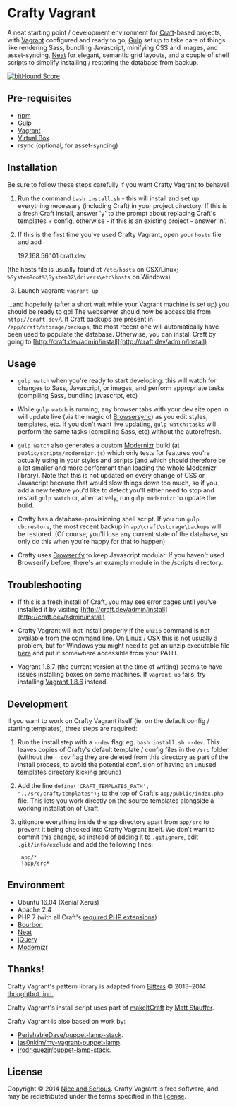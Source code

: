 # Crafty Vagrant

A neat starting point / development environment for [Craft](http://buildwithcraft.com/)-based projects, with [Vagrant](https://www.vagrantup.com/) configured and ready to go, [Gulp](http://gulpjs.com/) set up to take care of things like rendering Sass, bundling Javascript, minifying CSS and images, and asset-syncing, [Neat](http://neat.bourbon.io/) for elegant, semantic grid layouts, and a couple of shell scripts to simplify installing / restoring the database from backup.

[![bitHound Score](https://www.bithound.io/github/niceandserious/crafty-vagrant/badges/score.svg)](https://www.bithound.io/github/niceandserious/crafty-vagrant)

## Pre-requisites
* [npm](https://www.npmjs.com/)
* [Gulp](http://gulpjs.com/)
* [Vagrant](http://www.vagrantup.com/)
* [Virtual Box](https://www.virtualbox.org/)
* rsync (optional, for asset-syncing)

## Installation

Be sure to follow these steps carefully if you want Crafty Vagrant to behave!

1. Run the command `bash install.sh` - this will install and set up everything necessary (including Craft) in your project directory. If this is a fresh Craft install, answer 'y' to the prompt about replacing Craft's templates + config, otherwise - if this is an existing project - answer 'n'.

2. If this is the first time you've used Crafty Vagrant, open your `hosts` file and add

      192.168.56.101    craft.dev

  (the hosts file is usually found at `/etc/hosts` on OSX/Linux; `%SystemRoot%\System32\drivers\etc\hosts` on Windows)

3. Launch vagrant: `vagrant up`

...and hopefully (after a short wait while your Vagrant machine is set up) you should be ready to go! The webserver should now be accessible from `http://craft.dev/`. If Craft backups are present in `/app/craft/storage/backups`, the most recent one will automatically have been used to populate the database. Otherwise, you can install Craft by going to [http://craft.dev/admin/install](http://craft.dev/admin/install)

## Usage

* `gulp watch` when you're ready to start developing: this will watch for changes to Sass, Javascript, or images, and perform appropriate tasks (compiling Sass, bundling javascript, etc)

* While `gulp watch` is running, any browser tabs with your dev site open in will update live (via the magic of [Browsersync](https://www.browsersync.io/)) as you edit styles, templates, etc. If you don't want live updating, `gulp watch:tasks` will perform the same tasks (compiling Sass, etc) without the autorefresh.

* `gulp watch` also generates a custom [Modernizr](https://modernizr.com/) build (at `public/scripts/modernizr.js`) which only tests for features you're actually using in your styles and scripts (and which should therefore be a lot smaller and more performant than loading the whole Modernizr library). Note that this is not updated on every change of CSS or Javascript because that would slow things down too much, so if you add a new feature you'd like to detect you'll either need to stop and restart `gulp watch` or, alternatively, run `gulp modernizr` to update the build.

* Crafty has a database-provisioning shell script. If you run `gulp db:restore`, the most recent backup in `app\craft\storage\backups` will be restored. (Of course, you'll lose any current state of the database, so only do this when you're happy for that to happen)

* Crafty uses [Browserify](http://browserify.org/) to keep Javascript modular. If you haven't used Browserify before, there's an example module in the /scripts directory.

## Troubleshooting

* If this is a fresh install of Craft, you may see error pages until you've installed it by visiting  [http://craft.dev/admin/install](http://craft.dev/admin/install)

* Crafty Vagrant will not install properly if the `unzip` command is not available from the command line. On Linux / OSX this is not usually a problem, but for Windows you might need to get an unzip executable file [here](http://stahlworks.com/dev/index.php?tool=zipunzip) and put it somewhere accessible from your PATH.

* Vagrant 1.8.7 (the current version at the time of writing) seems to have issues installing boxes on some machines. If `vagrant up` fails, try installing [Vagrant 1.8.6](https://releases.hashicorp.com/vagrant/1.8.6/) instead.

## Development

If you want to work on Crafty Vagrant itself (ie. on the default config / starting templates), three steps are required:

1. Run the install step with a `--dev` flag: eg. `bash install.sh --dev`. This leaves copies of Crafty's default template / config files in the `/src` folder (without the `--dev` flag they are deleted from this directory as part of the install process, to avoid the potential confusion of having an unused templates directory kicking around)

2. Add the line `define('CRAFT_TEMPLATES_PATH', "../src/craft/templates");` to the top of Craft's `app/public/index.php` file. This lets you work directly on the source templates alongside a working installation of Craft.

3. gitignore everything inside the `app` directory apart from `app/src` to prevent it being checked into Crafty Vagrant itself. We don't want to commit this change, so instead of adding it to `.gitignore`,  edit `.git/info/exclude` and add the following lines:

        app/*
        !app/src*


## Environment

* Ubuntu 16.04 (Xenial Xerus)
* Apache 2.4
* PHP 7 (with all Craft's [required PHP extensions](http://buildwithcraft.com/docs/requirements#required-php-extensions))
* [Bourbon](http://bourbon.io/)
* [Neat](http://neat.bourbon.io/)
* [jQuery](http://jquery.com/)
* [Modernizr](http://modernizr.com/)

## Thanks!

Crafty Vagrant's pattern library is adapted from [Bitters](http://bitters.bourbon.io/) © 2013–2014 [thoughtbot, inc.](http://thoughtbot.com/)

Crafty Vagrant's install script uses part of [makeItCraft](https://github.com/mattstauffer/makeItCraft) by [Matt Stauffer](https://mattstauffer.co/).

Crafty Vagrant is also based on work by:
* [PerishableDave/puppet-lamp-stack](https://github.com/PerishableDave/puppet-lamp-stack).
* [jas0nkim/my-vagrant-puppet-lamp](https://github.com/jas0nkim/my-vagrant-puppet-lamp).
* [jrodriguezjr/puppet-lamp-stack](https://github.com/jrodriguezjr/puppet-lamp-stack).

## License

Copyright © 2014 [Nice and Serious](http://niceandserious.com/). Crafty Vagrant is free software, and may be redistributed under the terms specified in the [license](https://github.com/niceandserious/crafty-vagrant/blob/master/LICENSE.md).
